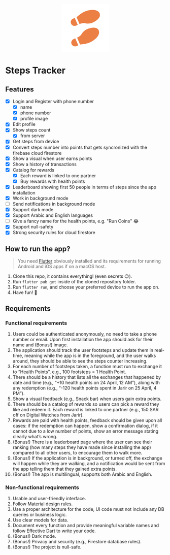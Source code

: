 <p align="center">
<img src="assets/images/steps_tracker_logo.jpg" alt="Steps Tracker Logo" width="150px" />

# Steps Tracker

## Features

- [x] Login and Register with phone number
  - [x] name
  - [x] phone number
  - [x] profile image
- [x] Edit profile
- [x] Show steps count
  - [x] from server
- [x] Get steps from device
- [x] Convert steps number into points that gets syncronized with the firebase cloud firestore
- [x] Show a visual when user earns points
- [x] Show a history of transactions
- [x] Catalog for rewards
  - [x] Each reward is linked to one partner
  - [x] Buy rewards with health points
- [x] Leaderboard showing first 50 people in terms of steps since the app installation
- [x] Work in background mode
- [ ] Send notifications in background mode
- [x] Support dark mode
- [x] Support Arabic and English languages
- [ ] Give a fancy name for the health points, e.g. "Run Coins" 😂
- [x] Support null-safety
- [x] Strong security rules for cloud firestore

## How to run the app?

> You need [Flutter](https://flutter.dev) obviously installed and its requirements for running Android and iOS apps if on a macOS host.

1. Clone this repo, it contains everything! (even secrets 😉).
2. Run `flutter pub get` inside of the cloned repository folder.
3. Run `flutter run`, and choose your preferred device to run the app on.
4. Have fun! 🚀

## Requirements

### Functional requirements

1. Users could be authenticated anonymously, no need to take a phone number or email.
   Upon first installation the app should ask for their name and (Bonus!) image.
2. The application should track the user footsteps and update them in real-time, meaning
   while the app is in the foreground, and the user walks around, they should be able to
   see the steps counter increasing.
3. For each number of footsteps taken, a function must run to exchange it to “Health
   Points”, e.g., 100 footsteps = 1 Health Point.
4. There should be a history that lists all the exchanges that happened by date and time
   (e.g., “+10 health points on 24 April, 12 AM”), along with any redemption (e.g., “-120
   health points spent in Jarir on 25 April, 4 PM”).
5. Show a visual feedback (e.g., Snack bar) when users gain extra points.
6. There should be a catalog of rewards so users can pick a reward they like and redeem it.
   Each reward is linked to one partner (e.g., 150 SAR off on Digital Watches from Jarir).
7. Rewards are paid with health points, feedback should be given upon all cases: if the
   redemption can happen, show a confirmation dialog, if it cannot due to a low number of
   points, show an error message stating clearly what’s wrong.
8. (Bonus!) There is a leaderboard page where the user can see their ranking (how many
   steps they have made since installing the app) compared to all other users, to encourage
   them to walk more.
9. (Bonus!) If the application is in background, or turned off, the exchange will happen
   while they are walking, and a notification would be sent from the app telling them that
   they gained extra points.
10. (Bonus!) The app is multilingual, supports both Arabic and English.

### Non-functional requirements

1. Usable and user-friendly interface.
2. Follow Material design rules.
3. Use a proper architecture for the code, UI code must not include any DB queries or
   business logic.
4. Use clear models for data.
5. Document every function and provide meaningful variable names and follow Effective
   Dart to write your code.
6. (Bonus!) Dark mode.
7. (Bonus!) Privacy and security (e.g., Firestore database rules).
8. (Bonus!) The project is null-safe.
